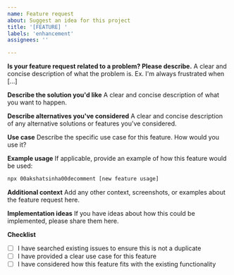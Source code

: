 ```yaml
---
name: Feature request
about: Suggest an idea for this project
title: '[FEATURE] '
labels: 'enhancement'
assignees: ''

---
```


**Is your feature request related to a problem? Please describe.**
A clear and concise description of what the problem is. Ex. I'm always frustrated when [...]

**Describe the solution you'd like**
A clear and concise description of what you want to happen.

**Describe alternatives you've considered**
A clear and concise description of any alternative solutions or features you've considered.

**Use case**
Describe the specific use case for this feature. How would you use it?

**Example usage**
If applicable, provide an example of how this feature would be used:

```bash
npx 00akshatsinha00decomment [new feature usage]
```

**Additional context**
Add any other context, screenshots, or examples about the feature request here.

**Implementation ideas**
If you have ideas about how this could be implemented, please share them here.

**Checklist**
- [ ] I have searched existing issues to ensure this is not a duplicate
- [ ] I have provided a clear use case for this feature
- [ ] I have considered how this feature fits with the existing functionality